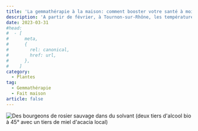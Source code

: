```yaml
---
title: 'La gemmathérapie à la maison: comment booster votre santé à moindre coût'
description: 'A partir de février, à Tournon-sur-Rhône, les températures sont assez douces pour réveiller la nature. Et avec elle, les plantes sauvages commencent à nous offrir la vitalité de bourgeons et jeunes pousses.'
date: 2023-03-31
#head:
#  - [
#      meta,
#      {
#        rel: canonical,
#        href: url,
#      },
#    ]
category:
  - Plantes
tag:
  - Gemmathérapie
  - Fait maison
article: false
---
```


![Des bourgeons de rosier sauvage dans du solvant (deux tiers d'alcool bio à 45° avec un tiers de miel d'acacia local)](/images/2023-03-31-bourgeons-de-rosier-sauvage-dans-du-solvant.jpg)

<!-- more -->
